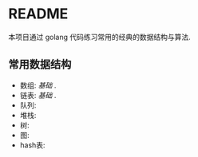 # README

本项目通过 golang 代码练习常用的经典的数据结构与算法.

## 常用数据结构

* 数组: *基础* .
* 链表: *基础* .
* 队列:
* 堆栈:
* 树:
* 图:
* hash表:
